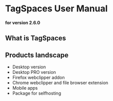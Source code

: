 # TagSpaces User Manual

#### for version 2.6.0

## What is TagSpaces

## Products landscape

* Desktop version
* Desktop PRO version
* Firefox webclipper addon
* Chrome webclipper and file browser extension
* Mobile apps
* Package for selfhosting


